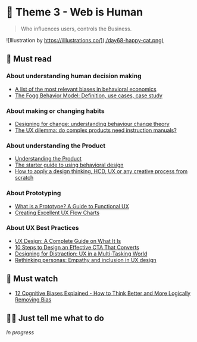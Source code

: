 # 🧬 Theme 3 - Web is Human

> Who influences users, controls the Business.

![Illustration by https://illlustrations.co/](./day68-happy-cat.png)

## 📖 Must read

### About understanding human decision making

* [A list of the most relevant biases in behavioral economics](https://thedecisionlab.com/biases)
* [The Fogg Behavior Model: Definition, use cases, case study](https://blog.logrocket.com/ux-design/fogg-behavior-model/)

### About making or changing habits

* [Designing for change: understanding behaviour change theory](https://uxdesign.cc/designing-for-change-how-behaviour-change-theory-can-improve-app-design-bd2df4c9b3f7)
* [The UX dilemma: do complex products need instruction manuals?](https://uxdesign.cc/the-ux-dilemma-do-complex-products-need-instruction-manuals-4c5cb11053fa)

### About understanding the Product

* [Understanding the Product](https://medium.com/design-bootcamp/understanding-the-product-9602ad709a9f)
* [The starter guide to using behavioral design](https://blog.logrocket.com/ux-design/starter-guide-behavioral-design/)
* [How to apply a design thinking, HCD, UX or any creative process from scratch](https://medium.com/digital-experience-design/how-to-apply-a-design-thinking-hcd-ux-or-any-creative-process-from-scratch-b8786efbf812)

### About Prototyping

* [What is a Prototype? A Guide to Functional UX](https://www.uxpin.com/studio/blog/what-is-a-prototype-a-guide-to-functional-ux/)
* [Creating Excellent UX Flow Charts](https://medium.com/eightshapes-llc/creating-excellent-ux-flow-charts-df6f1e46e524)

### About UX Best Practices 

* [UX Design: A Complete Guide on What It Is](https://contentsquare.com/guides/ux-design/)
* [10 Steps to Design an Effective CTA That Converts](https://wpengine.com/resources/design-wildly-effective-cta/)
* [Designing for Distraction: UX in a Multi-Tasking World](https://medium.com/@iharsharoyal/designing-for-distraction-ux-in-a-multi-tasking-world-77e0f4208dd1)
* [Rethinking personas: Empathy and inclusion in UX design](https://uxdesign.cc/rethinking-personas-empathy-and-inclusion-in-ux-design-37145d2ee807)

## 🍿 Must watch

* [12 Cognitive Biases Explained - How to Think Better and More Logically Removing Bias](https://www.youtube.com/watch?v=wEwGBIr_RIw)

## 👩‍💻 Just tell me what to do

_In progress_

